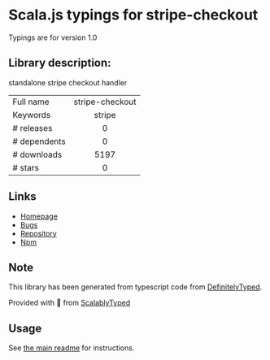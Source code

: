 
# Scala.js typings for stripe-checkout

Typings are for version 1.0

## Library description:
standalone stripe checkout handler

|                    |                 |
| ------------------ | :-------------: |
| Full name          | stripe-checkout |
| Keywords           | stripe |
| # releases         | 0 |
| # dependents       | 0 |
| # downloads        | 5197 |
| # stars            | 0 |

## Links
- [Homepage](https://github.com/MatthewMueller/stripe-checkout#readme)
- [Bugs](https://github.com/MatthewMueller/stripe-checkout/issues)
- [Repository](https://github.com/MatthewMueller/stripe-checkout)
- [Npm](https://www.npmjs.com/package/stripe-checkout)
    


## Note
This library has been generated from typescript code from [DefinitelyTyped](https://definitelytyped.org).

Provided with :purple_heart: from [ScalablyTyped](https://github.com/oyvindberg/ScalablyTyped)

## Usage
See [the main readme](../../readme.md) for instructions.


